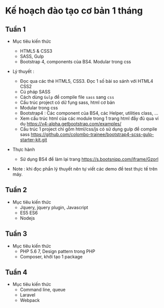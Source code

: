 # Kế hoạch đào tạo cơ bản 1 tháng

## Tuần 1
- Mục tiêu kiến thức
  - HTML5 & CSS3
  - SASS, Gulp
  - Bootstrap 4, components của BS4. Modular trong css

- Lý thuyết : 
  - Đọc qua các thẻ HTML5, CSS3. Đọc 1 số bài so sánh với HTML4 CSS2
  - Cú pháp SASS
  - Cách dùng `Gulp` để compile file `sass` sang `css`
  - Cấu trúc project có dử fụng sass, html cơ bản
  - Modular trong css
  - Bootstrap4 : Các component của BS4, các Helper, utilities class, ...
  - Xem cấu trúc html của các module trong 1 trang html đầy đủ qua ví dụ https://v4-alpha.getbootstrap.com/examples/
  - Cấu trúc 1 project chỉ gồm html/css/js có sử dụng gulp để compile sass https://github.com/colombo-trainee/bootstrap4-scss-gulp-starter-kit.git

- Thực hành
  - Sử dụng BS4 để làm lại trang https://s.bootsnipp.com/iframe/Gzorl

- Note : khi đọc phần lý thuyết nên tự viết các demo để test thực tế trên máy.

## Tuần 2
- Mục tiêu kiến thức
  - Jquery, jquery plugin, Javascript
  - ES5 ES6
  - Nodejs

## Tuần 3
- Mục tiêu kiến thức
  - PHP 5.6 7, Design pattern trong PHP
  - Composer, khởi tạo 1 package

## Tuần 4
- Mục tiêu kiến thức
  - Command line, queue
  - Laravel
  - Webpack 
